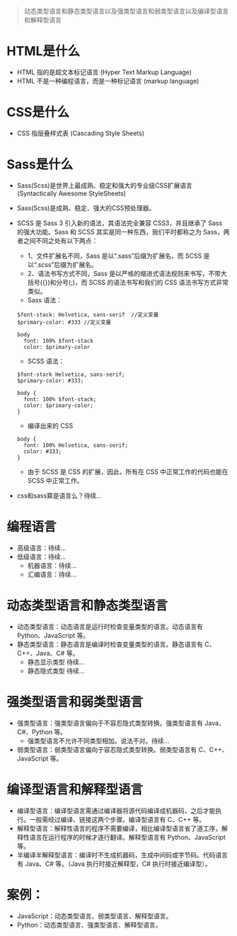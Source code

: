 > 动态类型语言和静态类型语言以及强类型语言和弱类型语言以及编译型语言和解释型语言

# HTML是什么
* HTML 指的是超文本标记语言 (Hyper Text Markup Language)
* HTML 不是一种编程语言，而是一种标记语言 (markup language)

# CSS是什么
* CSS 指层叠样式表 (Cascading Style Sheets)

# Sass是什么
* Sass(Scss)是世界上最成熟、稳定和强大的专业级CSS扩展语言 (Syntactically Awesome StyleSheets)
* Sass(Scss)是成熟、稳定、强大的CSS预处理器。
* SCSS 是 Sass 3 引入新的语法，其语法完全兼容 CSS3，并且继承了 Sass 的强大功能。Sass 和 SCSS 其实是同一种东西，我们平时都称之为 Sass，两者之间不同之处有以下两点：
  - 1、文件扩展名不同，Sass 是以“.sass”后缀为扩展名，而 SCSS 是以“.scss”后缀为扩展名。
  - 2、语法书写方式不同，Sass 是以严格的缩进式语法规则来书写，不带大括号({})和分号(;)，而 SCSS 的语法书写和我们的 CSS 语法书写方式非常类似。
  - Sass 语法：
  ```
  $font-stack: Helvetica, sans-serif  //定义变量
  $primary-color: #333 //定义变量

  body
    font: 100% $font-stack
    color: $primary-color
  ```
  - SCSS 语法：
  ```
  $font-stark Helvetica, sans-serif;
  $primary-color: #333;

  body {
    font: 100% $font-stack;
    color: $primary-color;
  }
  ```
  - 编译出来的 CSS
  ```
  body {
    font: 100% Helvetica, sans-serif;
    color: #333;
  }
  ```
  - 由于 SCSS 是 CSS 的扩展，因此，所有在 CSS 中正常工作的代码也能在 SCSS 中正常工作。

* css和sass算是语言么？待续...

# 编程语言
* 高级语言：待续...
* 低级语言：待续...
  - 机器语言：待续...
  - 汇编语言：待续...


# 动态类型语言和静态类型语言
* 动态类型语言：动态语言是运行时检查变量类型的语言。动态语言有 Python、JavaScript 等。
* 静态类型语言：静态语言是编译时检查变量类型的语言。静态语言有 C、C++、Java、C# 等。
  - 静态显示类型 待续...
  - 静态隐式类型 待续...

# 强类型语言和弱类型语言
* 强类型语言：强类型语言偏向于不容忍隐式类型转换。强类型语言有 Java、C#、Python 等。
  - 强类型语言不允许不同类型相加。说法不对。待续...
* 弱类型语言：弱类型语言偏向于容忍隐式类型转换。弱类型语言有 C、C++、JavaScript 等。

# 编译型语言和解释型语言
* 编译型语言：编译型语言需通过编译器将源代码编译成机器码，之后才能执行。一般需经过编译、链接这两个步骤。编译型语言有 C、C++ 等。
* 解释型语言：解释性语言的程序不需要编译，相比编译型语言省了道工序，解释性语言在运行程序的时候才逐行翻译。解释型语言有 Python、JavaScript 等。
* 半编译半解释型语言：编译时不生成机器码，生成中间码或字节码。代码语言有 Java、C# 等。（Java 执行时接近解释型，C# 执行时接近编译型）。

# 案例：
* JavaScript：动态类型语言、弱类型语言、解释型语言。
* Python：动态类型语言、强类型语言、解释型语言。
